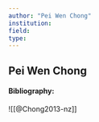 ```yaml
---
author: "Pei Wen Chong"
institution:
field:
type:
---
```


## Pei Wen Chong
#### Bibliography:

![[@Chong2013-nz]]